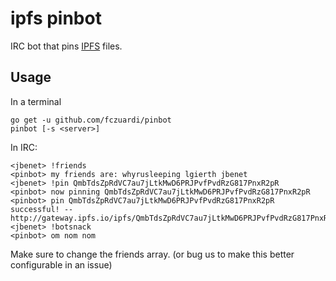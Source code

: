 # ipfs pinbot

IRC bot that pins [IPFS](http://ipfs.io) files.

## Usage

In a terminal
```
go get -u github.com/fczuardi/pinbot
pinbot [-s <server>]
```

In IRC:

```irc
<jbenet> !friends
<pinbot> my friends are: whyrusleeping lgierth jbenet
<jbenet> !pin QmbTdsZpRdVC7au7jLtkMwD6PRJPvfPvdRzG817PnxR2pR
<pinbot> now pinning QmbTdsZpRdVC7au7jLtkMwD6PRJPvfPvdRzG817PnxR2pR
<pinbot> pin QmbTdsZpRdVC7au7jLtkMwD6PRJPvfPvdRzG817PnxR2pR successful! -- http://gateway.ipfs.io/ipfs/QmbTdsZpRdVC7au7jLtkMwD6PRJPvfPvdRzG817PnxR2pR
<jbenet> !botsnack
<pinbot> om nom nom
```

Make sure to change the friends array. (or bug us to make this better configurable in an issue)
